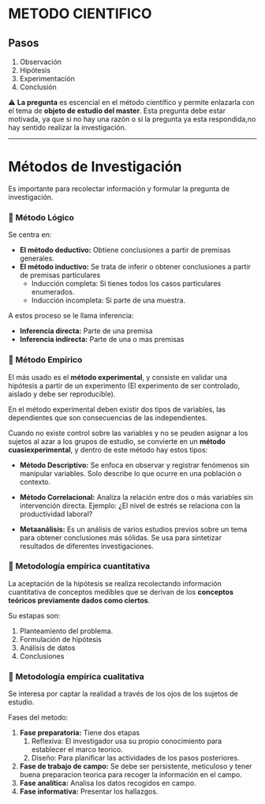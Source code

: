 # METODO CIENTIFICO

## Pasos

1. Observación
2. Hipótesis
3. Experimentación
4. Conclusión

⚠️ **La pregunta** es escencial en el método científico y permite enlazarla con el tema de **objeto de estudio del master**. Esta pregunta debe estar motivada, ya que si no hay una razón o si la pregunta ya esta respondida,no hay sentido realizar la investigación.

---

# Métodos de Investigación

Es importante para recolectar información y formular la pregunta de investigación.

### 📙 Método Lógico

Se centra en:
* **El método deductivo:** Obtiene conclusiones a partir de premisas generales.
* **El método inductivo:** Se trata de inferir o obtener conclusiones a partir de premisas particulares
  * Inducción completa: Si tienes todos los casos particulares enumerados.
  * Inducción incompleta: Si parte de una muestra.

A estos proceso se le llama inferencia:
* **Inferencia directa:** Parte de una premisa
* **Inferencia indirecta:** Parte de una o mas premisas

### 📙 Método Empírico

El más usado es el **método experimental**, y consiste en validar una hipótesis a partir de un experimento (El experimento de ser controlado, aislado y debe ser reproducible).

En el método experimental deben existir dos tipos de variables, las dependientes que son consecuencias de las independientes.

Cuando no existe control sobre las variables y no se peuden asignar a los sujetos al azar a los grupos de estudio, se convierte en un **método cuasiexperimental**, y dentro de este método hay estos tipos:

* **Método Descriptivo:** Se enfoca en observar y registrar fenómenos sin manipular variables. Solo describe lo que ocurre en una población o contexto.

* **Método Correlacional:** Analiza la relación entre dos o más variables sin intervención directa. Ejemplo: ¿El nivel de estrés se relaciona con la productividad laboral?

* **Metaanálisis:** Es un análisis de varios estudios previos sobre un tema para obtener conclusiones más sólidas. Se usa para sintetizar resultados de diferentes investigaciones.

### 📙 Metodología empírica cuantitativa

La aceptación de la hipótesis se realiza recolectando información cuantitativa de conceptos medibles que se derivan de los **conceptos teóricos previamente dados como ciertos**.

Su estapas son:

1. Planteamiento del problema.
2. Formulación de hipótesis
3. Análisis de datos
4. Conclusiones

### 📙 Metodología empírica cualitativa

Se interesa por captar la realidad a través de los ojos de los sujetos de estudio.

Fases del metodo:

1. **Fase preparatoria:** Tiene dos etapas
   1. Reflexiva: El investigador usa su propio conocimiento para establecer el marco teorico.
   2. Diseño: Para planificar las actividades de los pasos posteriores.
2. **Fase de trabajo de campo:** Se debe ser persistente, meticuloso y tener buena preparacion teorica para recoger la información en el campo.
3. **Fase analítica:** Analisa los datos recogidos en campo.
4. **Fase informativa:** Presentar los hallazgos.